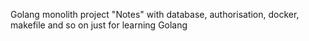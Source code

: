 Golang monolith project "Notes" with database, authorisation, docker, makefile and so on
just for learning Golang
